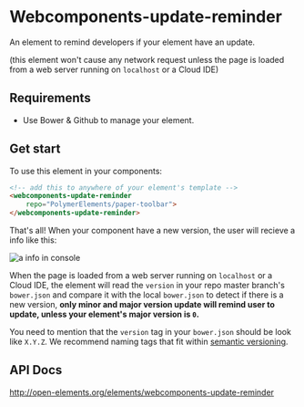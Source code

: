 # Webcomponents-update-reminder

An element to remind developers if your element have an update.

(this element won't cause any network request unless the page is loaded from a web server running on `localhost` or a Cloud IDE)

## Requirements

* Use Bower & Github to manage your element.

## Get start

To use this element in your components:

```html
<!-- add this to anywhere of your element's template -->
<webcomponents-update-reminder
    repo="PolymerElements/paper-toolbar">
</webcomponents-update-reminder>
```

That's all! When your component have a new version, the user will recieve a info like this:

![a info in console](https://raw.githubusercontent.com/markhuang1212/webcomponents-update-reminder/master/info.JPG)

When the page is loaded from a web server running on `localhost` or a Cloud IDE, the element will read the `version` in your repo master branch's `bower.json` and compare it with the local `bower.json` to detect if there is a new version, **only minor and major version update will remind user to update, unless your element's major version is `0`.**

You need to mention that the `version` tag in your `bower.json` should be look like `X.Y.Z`. We recommend naming tags that fit within [semantic versioning](http://semver.org/).

## API Docs
http://open-elements.org/elements/webcomponents-update-reminder
